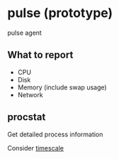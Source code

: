 # pulse (prototype)
pulse agent

## What to report

* CPU
* Disk
* Memory (include swap usage)
* Network

## procstat
Get detailed process information

Consider [timescale](https://www.timescale.com/)
